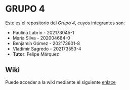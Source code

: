 # GRUPO 4

Este es el repositorio del *Grupo 4*, cuyos integrantes son:

* Paulina Labrín - 202173045-1
* María Silva - 202004684-0
* Benjamín Gómez - 202173601-8
* Vladimir Sagredo - 202173553-4
* **Tutor**: Felipe Márquez

## Wiki

Puede acceder a la wiki mediante el siguiente [enlace](https://github.com/P4uL1n9/GRUPO04-2024-PROYINF/wiki)
